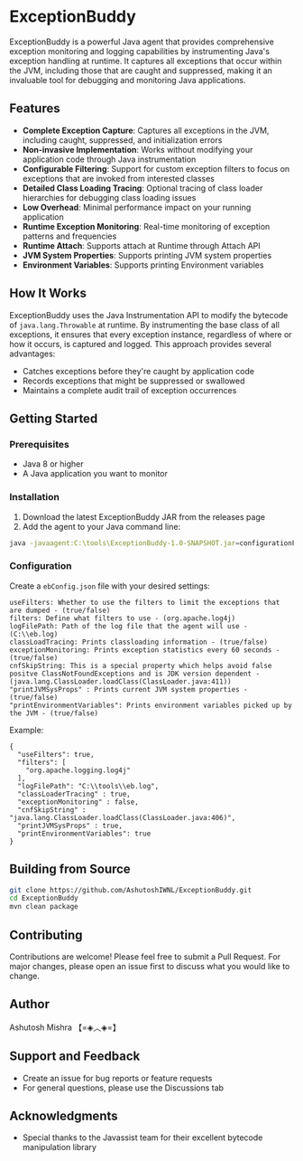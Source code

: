 # ExceptionBuddy

ExceptionBuddy is a powerful Java agent that provides comprehensive exception monitoring and logging capabilities by instrumenting Java's exception handling at runtime. It captures all exceptions that occur within the JVM, including those that are caught and suppressed, making it an invaluable tool for debugging and monitoring Java applications.

## Features

- **Complete Exception Capture**: Captures all exceptions in the JVM, including caught, suppressed, and initialization errors
- **Non-invasive Implementation**: Works without modifying your application code through Java instrumentation
- **Configurable Filtering**: Support for custom exception filters to focus on exceptions that are invoked from interested classes
- **Detailed Class Loading Tracing**: Optional tracing of class loader hierarchies for debugging class loading issues
- **Low Overhead**: Minimal performance impact on your running application
- **Runtime Exception Monitoring**: Real-time monitoring of exception patterns and frequencies
- **Runtime Attach**: Supports attach at Runtime through Attach API
- **JVM System Properties**: Supports printing JVM system properties
- **Environment Variables**: Supports printing Environment variables

## How It Works

ExceptionBuddy uses the Java Instrumentation API to modify the bytecode of `java.lang.Throwable` at runtime. By instrumenting the base class of all exceptions, it ensures that every exception instance, regardless of where or how it occurs, is captured and logged. This approach provides several advantages:

- Catches exceptions before they're caught by application code
- Records exceptions that might be suppressed or swallowed
- Maintains a complete audit trail of exception occurrences

## Getting Started

### Prerequisites

- Java 8 or higher
- A Java application you want to monitor

### Installation

1. Download the latest ExceptionBuddy JAR from the releases page
2. Add the agent to your Java command line:

```bash
java -javaagent:C:\tools\ExceptionBuddy-1.0-SNAPSHOT.jar=configurationFile=C:\tools\ebConfig.json -jar your-application.jar
```

### Configuration

Create a `ebConfig.json` file with your desired settings:

```properties
useFilters: Whether to use the filters to limit the exceptions that are dumped - (true/false)
filters: Define what filters to use - (org.apache.log4j)
logFilePath: Path of the log file that the agent will use - (C:\\eb.log)
classLoadTracing: Prints classloading information - (true/false)
exceptionMonitoring: Prints exception statistics every 60 seconds - (true/false)
cnfSkipString: This is a special property which helps avoid false positve ClassNotFoundExceptions and is JDK version dependent - (java.lang.ClassLoader.loadClass(ClassLoader.java:411))
"printJVMSysProps" : Prints current JVM system properties - (true/false)
"printEnvironmentVariables": Prints environment variables picked up by the JVM - (true/false)
```

Example:
```properties
{
  "useFilters": true,
  "filters": [
    "org.apache.logging.log4j"
  ],
  "logFilePath": "C:\\tools\\eb.log",
  "classLoaderTracing" : true,
  "exceptionMonitoring" : false,
  "cnfSkipString" : "java.lang.ClassLoader.loadClass(ClassLoader.java:406)",
  "printJVMSysProps" : true,
  "printEnvironmentVariables": true
}
```

## Building from Source

```bash
git clone https://github.com/AshutoshIWNL/ExceptionBuddy.git
cd ExceptionBuddy
mvn clean package
```

## Contributing

Contributions are welcome! Please feel free to submit a Pull Request. For major changes, please open an issue first to discuss what you would like to change.


## Author

Ashutosh Mishra 【=◈︿◈=】

## Support and Feedback

- Create an issue for bug reports or feature requests
- For general questions, please use the Discussions tab

## Acknowledgments

- Special thanks to the Javassist team for their excellent bytecode manipulation library
